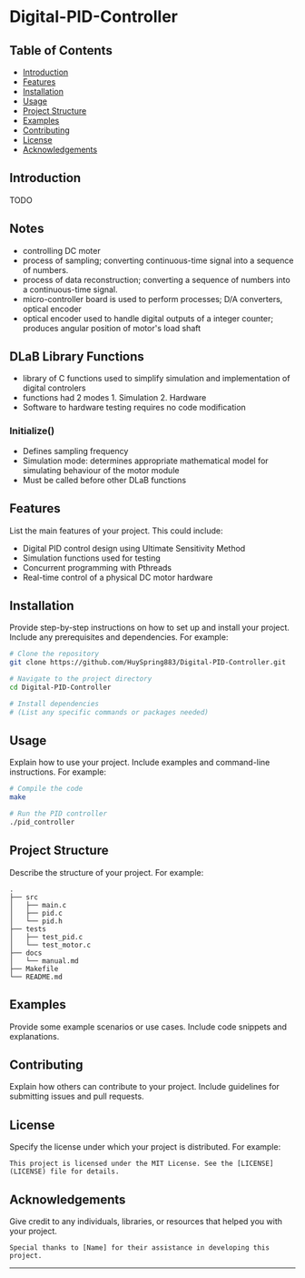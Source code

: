 # Digital-PID-Controller

## Table of Contents
- [Introduction](#introduction)
- [Features](#features)
- [Installation](#installation)
- [Usage](#usage)
- [Project Structure](#project-structure)
- [Examples](#examples)
- [Contributing](#contributing)
- [License](#license)
- [Acknowledgements](#acknowledgements)

## Introduction
TODO

## Notes
- controlling DC moter
- process of sampling; converting continuous-time signal into a sequence of numbers.
- process of data reconstruction; converting a sequence of numbers into a continuous-time signal.
- micro-controller board is used to perform processes; D/A converters, optical encoder
- optical encoder used to handle digital outputs of a integer counter; produces angular position of motor's load shaft

## DLaB Library Functions
- library of C functions used to simplify simulation and implementation of digital controlers
- functions had 2 modes 1. Simulation 2. Hardware
- Software to hardware testing requires no code modification

### Initialize()
- Defines sampling frequency
- Simulation mode: determines appropriate mathematical model for simulating behaviour of the motor module
- Must be called before other DLaB functions

## Features
List the main features of your project. This could include:
- Digital PID control design using Ultimate Sensitivity Method
- Simulation functions used for testing
- Concurrent programming with Pthreads
- Real-time control of a physical DC motor hardware

## Installation
Provide step-by-step instructions on how to set up and install your project. Include any prerequisites and dependencies. For example:

```bash
# Clone the repository
git clone https://github.com/HuySpring883/Digital-PID-Controller.git

# Navigate to the project directory
cd Digital-PID-Controller

# Install dependencies
# (List any specific commands or packages needed)
```

## Usage
Explain how to use your project. Include examples and command-line instructions. For example:

```bash
# Compile the code
make

# Run the PID controller
./pid_controller
```

## Project Structure
Describe the structure of your project. For example:

```
.
├── src
│   ├── main.c
│   ├── pid.c
│   └── pid.h
├── tests
│   ├── test_pid.c
│   └── test_motor.c
├── docs
│   └── manual.md
├── Makefile
└── README.md
```

## Examples
Provide some example scenarios or use cases. Include code snippets and explanations.

## Contributing
Explain how others can contribute to your project. Include guidelines for submitting issues and pull requests.

## License
Specify the license under which your project is distributed. For example:

```
This project is licensed under the MIT License. See the [LICENSE](LICENSE) file for details.
```

## Acknowledgements
Give credit to any individuals, libraries, or resources that helped you with your project.

```
Special thanks to [Name] for their assistance in developing this project.
```

---
